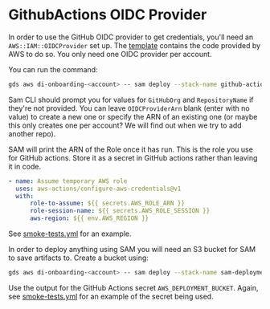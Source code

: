 # GithubActions OIDC Provider

In order to use the GitHub OIDC provider to get credentials, you'll need an `AWS::IAM::OIDCProvider` set up. The [template](github-actions-aws-oidc-provider-template.yml) contains the code provided by AWS to do so. You only need one OIDC provider per account.

You can run the command:

```bash
gds aws di-onboarding-<account> -- sam deploy --stack-name github-actions-oidc-provider --template-file github-actions-aws-oidc-provider-template.yml --capabilities CAPABILITY_IAM --parameter-overrides "GitHubOrg=alphagov RepositoryName=di-onboarding-product-page"
```

Sam CLI should prompt you for values for `GitHubOrg` and `RepositoryName` if they're not provided. You can leave `OIDCProviderArn` blank (enter with no value) to create a new one or specify the ARN of an existing one (or maybe this only creates one per account? We will find out when we try to add another repo).

SAM will print the ARN of the Role once it has run. This is the role you use for GitHub actions. Store it as a secret in GitHub actions rather than leaving it in code.

```yaml
- name: Assume temporary AWS role
  uses: aws-actions/configure-aws-credentials@v1
  with:
      role-to-assume: ${{ secrets.AWS_ROLE_ARN }}
      role-session-name: ${{ secrets.AWS_ROLE_SESSION }}
      aws-region: ${{ env.AWS_REGION }}
```

See [smoke-tests.yml](../.github/workflows/smoke-tests.yml) for an example.

In order to deploy anything using SAM you will need an S3 bucket for SAM to save artifacts to. Create a bucket using:

```bash
gds aws di-onboarding-<account> -- sam deploy --stack-name sam-deployment-artifacts-bucket-stack --template-file sam-deployment-artifacts-bucket-template.yml --capabilities CAPABILITY_IAM
```

Use the output for the GitHub Actions secret `AWS_DEPLOYMENT_BUCKET`. Again, see [smoke-tests.yml](../.github/workflows/smoke-tests.yml) for an example of the secret being used.
